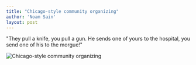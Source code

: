 ```yaml
---
title: "Chicago-style community organizing"
author: 'Noam Sain'
layout: post
---
```


"They pull a knife, you pull a gun. He sends one of yours to the hospital, you send one of his to the morgue!"

![Chicago-style community organizing](https://4.bp.blogspot.com/_8aN4krk1nsk/TG_Bf6iXf2I/AAAAAAAAAcQ/g6n1Jp_bQgE/s1600/20100315.jpg "Chicago-style community organizing")
